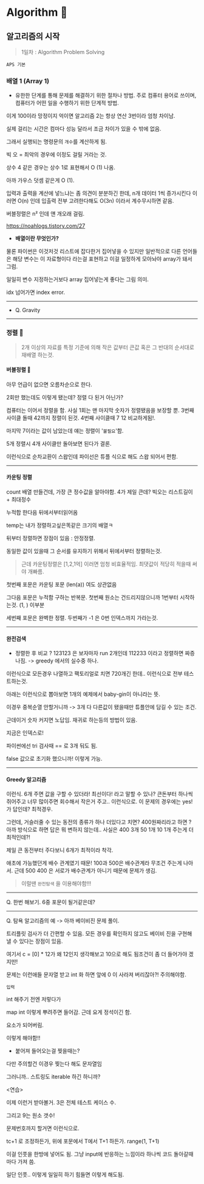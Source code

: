 # Algorithm 🎁

## 알고리즘의 시작

> 1일차 : Algorithm Problem Solving

`APS 기본`

### 배열 1 (Array 1)

* 유한한 단계를 통해 문제를 해결하기 위한 절차나 방법. 주로 컴퓨터 용어로 쓰이며, 컴퓨터가 어떤 일을 수행하기 위한 단계적 방법.





이게 100이라 망정이지 억이면 알고리즘 2는 항상 연산 3번이라 엄청 차이남.



실제 걸리는 시간은 컴마다 성능 달라서 조금 차이가 있을 수 밖에 없음.

그래서 실행되는 명령문의 `개수`를 계산하게 됨.

빅 오 = 최악의 경우에 이정도 걸릴 거라는 것.



상수 4 같은 경우는 상수 1로 표현해서 O (1) 나옴.

아까 가우스 덧셈 같은게 O (1).

입력과 출력을 계산에 넣느냐는 좀 의견이 분분하긴 한데, n개 데이터 1씩 증가시킨다 이러면 O(n) 인데 입출력 전부 고려한다해도 O(3n) 이라서 계수무시하면 같음.



버블정렬은 n² 인데 얜 개오래 걸림. 

https://noahlogs.tistory.com/27

* **배열이란 무엇인가?**



물론 파이썬은 이것저것 리스트에 잡다한거 집어넣을 수 있지만 일반적으로 다른 언어들은 해당 변수는 이 자료형이다 라는걸 표현하고 이걸 일정하게 모아놔야 array가 돼서 그럼.

일일히 변수 지정하는거보다 array 집어넣는게 좋다는 그림 의미.



idx 넘어가면 index error.

---

* Q. Gravity







---

### 정렬 🥇

> 2개 이상의 자료를 특정 기준에 의해 작은 값부터 큰값 혹은 그 반대의 순서대로 재배열 하는것.



#### 버블정렬 🧼



아무 언급이 없으면 오름차순으로 한다. 

2회만 했는데도 이렇게 됐는데? 정렬 다 된거 아닌가?



컴퓨터는 이어서 정렬을 함. 사실 1회는 맨 마지막 숫자가 정렬됐음을 보장할 뿐. 3번째 사이클 돌때 42까지 정렬이 된것. 4번째 사이클때 7 12 비교하게됨!. 

마지막 7이라는 값이 남았는데 얘는 정렬이 '`불필요`'함.

5개 정렬시 4개 사이클만 돌아보면 된다가 결론.



이런식으로 순차교환이 스왑인데 파이선은 튜플 식으로 해도 스왑 되어서 편함.

---

#### 카운팅 정렬



count 배열 만들건데, 가장 큰 정수값을 알아야함.
4가 제일 큰데? 빅오는 리스트길이 + 최대정수 



누적합 한다음 뒤에서부터읽어옴

temp는 내가 정렬하고싶은똑같은 크기의 배열ㅋ



뒤부터 정렬하면 장점이 있음 :  안정정렬.

동일한 값이 있을때 그 순서를 유지하기 위해서 뒤에서부터 정렬하는것.

> 근데 카운팅정렬은 [1,2,1억] 이러면 엄청 비효율적임. 최댓값이 적당히 적을때 써야 개빠름.



첫번째 포문은 카운팅 포문 (len(a)) 여도 상관없음

그다음 포문은 누적함 구하는 반복문. 첫번째 원소는 건드리지않으니까 1번부터 시작하는것. (1, ) 이부분

세번째 포문은 완벽한 정렬. 두번째가 -1 은 0번 인덱스까지 가라는것.

---

#### 완전검색



* 정렬한 후 비교 ? 123123 은 보자마자 run 2개인데 112233 이라고 정렬하면 짜증나짐. -> greedy 에서의 실수중 하나.



이런식으로 모든경우 나열하고 팩토리얼로 치면 720개긴 한데.. 이런식으로 전부 테스트하는것.

아래는 이런식으로 뽑아보면 1개의 예제에서 baby-gin이 아니라는 뜻.



이경우 중복순열 안할거니까 -> 3개 다 다른값이 됐을때만 튜플안에 담길 수 있는 조건.

근데이거 숫자 커지면 노답임. 재귀로 하는등의 방법이 있음.



지금은 인덱스로!



파이썬에선 tri 검사때 == 로 3개 둬도 됨.

false 값으로 초기화 했으니까! 이렇게 가능.

---

#### Greedy 알고리즘



이런식.  6개 주면 값을 구할 수 있더라! 최선이다! 라고 말할 수 있나? 큰돈부터 하나씩 쥐어주고 너무 많이주면 회수해서 작은거 주고.. 이런식으로. 이 문제의 경우에는 yes! 가 답인데? 최적경우.

그런데, 거슬러줄 수 있는 동전의 종류가 하나 더있다고 치면? 400원짜리라고 하면 ?  아까 방식으로 하면 답은 뭐 변하지 않는데.. 사실은 400 3개 50 1개 10 1개 주는게 더 최적인데?!

제일 큰 동전부터 주다보니 6개가 최적이라 착각.

애초에 가능했던게 배수 관계였기 때문! 100과 500은 배수관계라 무조건 주는게 나아서. 근데 500 400 은 서로가 배수관계가 아니기 때문에 문제가 생김. 

> 이럴땐 `완전탐색` 을 이용해야함!!!

---

Q. 한번 해보기. 6중 포문이 될거같은데?



---

Q. 탐욕 알고리즘의 예 -> 아까 베이비진 문제 풀이.

트리플릿 검사가 더 간편할 수 있음.  모든 경우를 확인하지 않고도 베이비 진을 구현해 낼 수 있다는 장점이 있음.



여기서 c = [0] * 12가 왜 12인지 생각해보고 10으로 해도 됨조건이 좀 더 들어가야 겠지만!



문제는 이런애들 문자열 받고 int 화 하면 앞에 0 이 사라져 버리잖아?! 주의해야함. 

`입력`



int 해주기 전엔 저렇다가



map int 이렇게 뿌려주면 들어감. 근데 요게 정석이긴 함.

 요소가 되어버림.



이렇게 해야함!!



* 붙어져 들어오는걸 찢을때는?



다만 주의할건 이경우 찢는다 해도 문자열임



그러니까..  스트링도 iterable 하긴 하니까?



<연습>



이제 이런거 받아볼거. 3은 전체 테스트 케이스 수.

그리고 9는 원소 갯수!

문제번호까지 할거면 이런식으로.



tc+1 로 조정하든가, 위에 포문에서 T에서 T+1 하든가.
range(1, T+1)

이걸 인풋을 한방에 넣어도 됨. 그냥 input에 반응하는 느낌이라 하나씩 코드 돌아갈때마다 가져 씀.



일단 인풋.. 이렇게 일일히 하기 힘들면 이렇게 해도됨.

